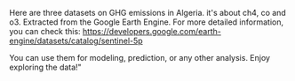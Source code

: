 Here are three datasets on GHG emissions in Algeria.
it's about ch4, co and o3.
Extracted from the Google Earth Engine.
For more detailed information, you can check this:
https://developers.google.com/earth-engine/datasets/catalog/sentinel-5p

You can use them for modeling, prediction, or any other analysis. Enjoy exploring the data!"
